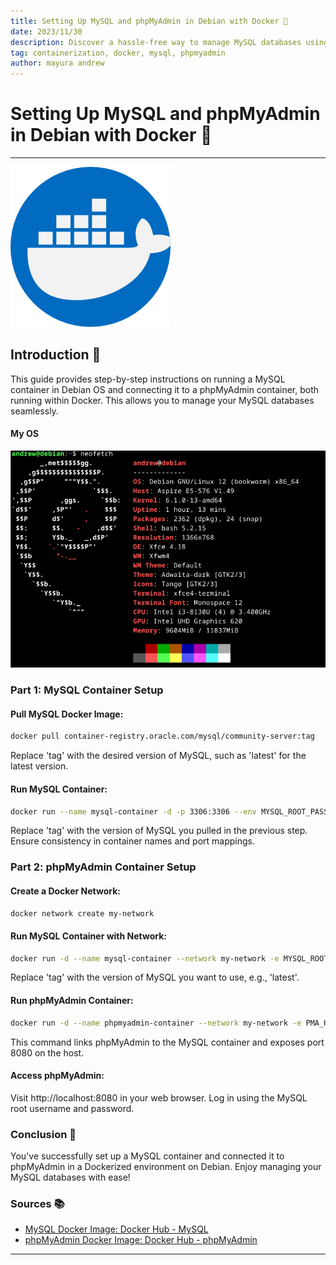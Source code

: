 ```yaml
---
title: Setting Up MySQL and phpMyAdmin in Debian with Docker 🐳
date: 2023/11/30
description: Discover a hassle-free way to manage MySQL databases using Docker containers on your Debian OS. This step-by-step guide walks you through setting up a MySQL container, connecting it to a phpMyAdmin container, all within the Docker environment.
tag: containerization, docker, mysql, phpmyadmin
author: mayura andrew
---
```

# Setting Up MySQL and phpMyAdmin in Debian with Docker 🐳
--- 

![Docker](public/images/docker.png)

## Introduction 🚀

This guide provides step-by-step instructions on running a MySQL container in Debian OS and connecting it to a phpMyAdmin container, both running within Docker. This allows you to manage your MySQL databases seamlessly.

#### My OS

![MyOS](public/images/os.png)


### Part 1: MySQL Container Setup

####  Pull MySQL Docker Image:


```bash
docker pull container-registry.oracle.com/mysql/community-server:tag
```
Replace 'tag' with the desired version of MySQL, such as 'latest' for the latest version.

#### Run MySQL Container:

```bash
docker run --name mysql-container -d -p 3306:3306 --env MYSQL_ROOT_PASSWORD=my-secret-pw mysql:tag
```

Replace 'tag' with the version of MySQL you pulled in the previous step. Ensure consistency in container names and port mappings.

### Part 2: phpMyAdmin Container Setup

#### Create a Docker Network:

```bash
docker network create my-network
```

#### Run MySQL Container with Network:

```bash
docker run -d --name mysql-container --network my-network -e MYSQL_ROOT_PASSWORD=your_mysql_root_password mysql:tag
```

Replace 'tag' with the version of MySQL you want to use, e.g., 'latest'.

#### Run phpMyAdmin Container:

```bash
docker run -d --name phpmyadmin-container --network my-network -e PMA_HOST=mysql-container -p 8080:80 phpmyadmin/phpmyadmin
```

This command links phpMyAdmin to the MySQL container and exposes port 8080 on the host.

#### Access phpMyAdmin:

Visit http://localhost:8080 in your web browser. Log in using the MySQL root username and password.

### Conclusion 🎉

You've successfully set up a MySQL container and connected it to phpMyAdmin in a Dockerized environment on Debian. Enjoy managing your MySQL databases with ease!

### Sources 📚
- [MySQL Docker Image: Docker Hub - MySQL](https://hub.docker.com/_/mysql)
- [phpMyAdmin Docker Image: Docker Hub - phpMyAdmin](https://hub.docker.com/_/phpmyadmin)

---